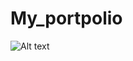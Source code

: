 # My_portpolio
![Alt text](https://assets.digitalocean.com/articles/alligator/Untitled10.png "a title")